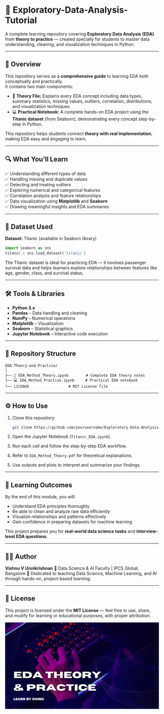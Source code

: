 # 🧠 Exploratory-Data-Analysis-Tutorial

A complete learning repository covering **Exploratory Data Analysis (EDA)** from **theory to practice** — created specially for students to master data understanding, cleaning, and visualization techniques in Python.

---

## 📘 Overview  

This repository serves as a **comprehensive guide** to learning EDA both conceptually and practically.  
It contains two main components:  

- 🧾 **Theory File:** Explains every EDA concept including data types, summary statistics, missing values, outliers, correlation, distributions, and visualization techniques.  
- 💻 **Practical Notebook:** A complete hands-on EDA project using the **Titanic dataset** (from Seaborn), demonstrating every concept step-by-step in Python.

This repository helps students connect **theory with real implementation**, making EDA easy and engaging to learn.

---

## 🔍 What You’ll Learn

✅ Understanding different types of data  
✅ Handling missing and duplicate values  
✅ Detecting and treating outliers  
✅ Exploring numerical and categorical features  
✅ Correlation analysis and feature relationships  
✅ Data visualization using **Matplotlib** and **Seaborn**  
✅ Drawing meaningful insights and EDA summaries  

---

## 🧩 Dataset Used  

**Dataset:** Titanic (available in Seaborn library)  

```python
import seaborn as sns  
titanic = sns.load_dataset('titanic')
````

The Titanic dataset is ideal for practicing EDA — it involves passenger survival data and helps learners explore relationships between features like age, gender, class, and survival status.

---

## 🛠️ Tools & Libraries

* **Python 3.x**
* **Pandas** – Data handling and cleaning
* **NumPy** – Numerical operations
* **Matplotlib** – Visualization
* **Seaborn** – Statistical graphics
* **Jupyter Notebook** – Interactive code execution

---

## 📂 Repository Structure

```
EDA-Theory-and-Practice/
│
├── 📘 EDA_Method_Theory.ipynb        # Complete EDA theory notes
├── 💻 EDA_Method_Practise.ipynb     # Practical EDA notebook    
└── LICENSE                  # MIT License file
```

---

## ⚙️ How to Use

1. Clone this repository:

   ```bash
   git clone https://github.com/yourusername/Exploratory-Data-Analysis-Tutorial.git
   ```
2. Open the Jupyter Notebook (`Titanic_EDA.ipynb`).
3. Run each cell and follow the step-by-step EDA workflow.
4. Refer to `EDA_Method_Theory.pdf` for theoretical explanations.
5. Use outputs and plots to interpret and summarize your findings.

---

## 🎯 Learning Outcomes

By the end of this module, you will:

* Understand EDA principles thoroughly
* Be able to clean and analyze raw data efficiently
* Visualize relationships and patterns effectively
* Gain confidence in preparing datasets for machine learning

This project prepares you for **real-world data science tasks** and **interview-level EDA questions**.

---

## 🧑‍🏫 Author

**Vishnu V Unnikrishnan**
📍 Data Science & AI Faculty | IPCS Global, Bangalore
💬 Dedicated to teaching Data Science, Machine Learning, and AI through hands-on, project-based learning.

---

## 🪪 License

This project is licensed under the **MIT License** — feel free to use, share, and modify for learning or educational purposes, with proper attribution.

![Exploratory-Data-Analysis-Tutorial](assests/Eda_Banner.png)
